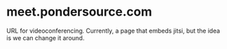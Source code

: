 # meet.pondersource.com
URL for videoconferencing. Currently, a page that embeds jitsi, but the idea is we can change it around.
